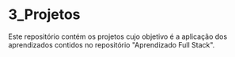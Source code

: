 # 3_Projetos
 Este repositório contém os projetos cujo objetivo é a aplicação dos aprendizados contidos no repositório "Aprendizado Full Stack".
